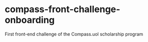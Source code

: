 # compass-front-challenge-onboarding
First front-end challenge of the Compass.uol scholarship program

